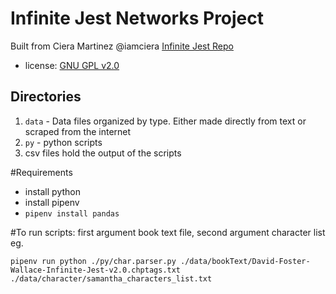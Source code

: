 # Infinite Jest Networks Project

Built from Ciera Martinez @iamciera [Infinite Jest Repo](https://github.com/iamciera/infiniteJest)
- license: [GNU GPL v2.0](http://choosealicense.com/licenses/gpl-2.0/)


## Directories

1. `data` - Data files organized by type.  Either made directly from text or scraped from the internet
2. `py` - python scripts
3. csv files hold the output of the scripts

#Requirements
- install python
- install pipenv
- `pipenv install pandas`

#To run scripts:
first argument book text file, second argument character list
eg.
```
pipenv run python ./py/char.parser.py ./data/bookText/David-Foster-Wallace-Infinite-Jest-v2.0.chptags.txt ./data/character/samantha_characters_list.txt
```
